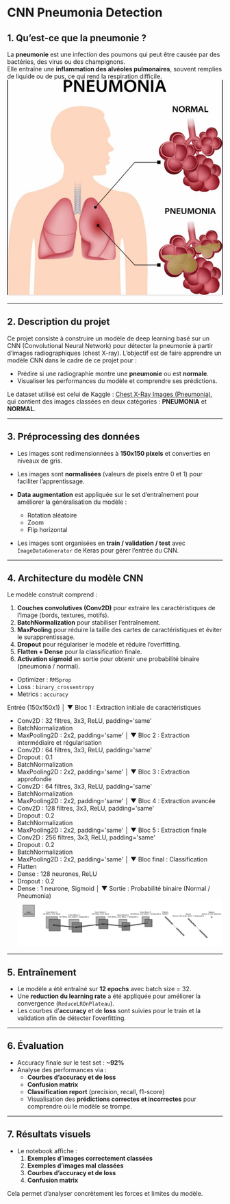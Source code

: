 # CNN Pneumonia Detection

## 1. Qu’est-ce que la pneumonie ?
La **pneumonie** est une infection des poumons qui peut être causée par des bactéries, des virus ou des champignons.  
Elle entraîne une **inflammation des alvéoles pulmonaires**, souvent remplies de liquide ou de pus, ce qui rend la respiration difficile.  
![Exemple de pneumonie](images/pneumonia_example.JPG)

---

## 2. Description du projet
Ce projet consiste à construire un modèle de deep learning basé sur un CNN (Convolutional Neural Network) pour détecter la pneumonie à partir d’images radiographiques (chest X-ray). L’objectif est de faire apprendre un modèle CNN dans le cadre de ce projet pour :

- Prédire si une radiographie montre une **pneumonie** ou est **normale**.  
- Visualiser les performances du modèle et comprendre ses prédictions.  

Le dataset utilisé est celui de Kaggle : [Chest X-Ray Images (Pneumonia)](https://www.kaggle.com/datasets/paultimothymooney/chest-xray-pneumonia), qui contient des images classées en deux catégories : **PNEUMONIA** et **NORMAL**.

---

## 3. Préprocessing des données
- Les images sont redimensionnées à **150x150 pixels** et converties en niveaux de gris.  
- Les images sont **normalisées** (valeurs de pixels entre 0 et 1) pour faciliter l’apprentissage.  
- **Data augmentation** est appliquée sur le set d’entraînement pour améliorer la généralisation du modèle :  
  - Rotation aléatoire  
  - Zoom  
  - Flip horizontal  

- Les images sont organisées en **train / validation / test** avec `ImageDataGenerator` de Keras pour gérer l’entrée du CNN.

---

## 4. Architecture du modèle CNN
Le modèle construit comprend :

1. **Couches convolutives (Conv2D)** pour extraire les caractéristiques de l’image (bords, textures, motifs).  
2. **BatchNormalization** pour stabiliser l’entraînement.  
3. **MaxPooling** pour réduire la taille des cartes de caractéristiques et éviter le surapprentissage.  
4. **Dropout** pour régulariser le modèle et réduire l’overfitting.  
5. **Flatten + Dense** pour la classification finale.  
6. **Activation sigmoid** en sortie pour obtenir une probabilité binaire (pneumonia / normal).  

- Optimizer : `RMSprop`  
- Loss : `binary_crossentropy`  
- Metrics : `accuracy`

Entrée (150x150x1)
      │
      ▼
Bloc 1 : Extraction initiale de caractéristiques
  - Conv2D : 32 filtres, 3x3, ReLU, padding='same'
  - BatchNormalization
  - MaxPooling2D : 2x2, padding='same'
      │
      ▼
Bloc 2 : Extraction intermédiaire et régularisation
  - Conv2D : 64 filtres, 3x3, ReLU, padding='same'
  - Dropout : 0.1
  - BatchNormalization
  - MaxPooling2D : 2x2, padding='same'
      │
      ▼
Bloc 3 : Extraction approfondie
  - Conv2D : 64 filtres, 3x3, ReLU, padding='same'
  - BatchNormalization
  - MaxPooling2D : 2x2, padding='same'
      │
      ▼
Bloc 4 : Extraction avancée
  - Conv2D : 128 filtres, 3x3, ReLU, padding='same'
  - Dropout : 0.2
  - BatchNormalization
  - MaxPooling2D : 2x2, padding='same'
      │
      ▼
Bloc 5 : Extraction finale
  - Conv2D : 256 filtres, 3x3, ReLU, padding='same'
  - Dropout : 0.2
  - BatchNormalization
  - MaxPooling2D : 2x2, padding='same'
      │
      ▼
Bloc final : Classification
  - Flatten
  - Dense : 128 neurones, ReLU
  - Dropout : 0.2
  - Dense : 1 neurone, Sigmoid
      │
      ▼
Sortie : Probabilité binaire (Normal / Pneumonia)
![Architecture du CNN](images/architecture.JPG)

---

## 5. Entraînement
- Le modèle a été entraîné sur **12 epochs** avec batch size = 32.  
- Une **reduction du learning rate** a été appliquée pour améliorer la convergence (`ReduceLROnPlateau`).  
- Les courbes d’**accuracy** et de **loss** sont suivies pour le train et la validation afin de détecter l’overfitting.

---

## 6. Évaluation
- Accuracy finale sur le test set : **~92%**  
- Analyse des performances via :  
  - **Courbes d’accuracy et de loss**  
  - **Confusion matrix**  
  - **Classification report** (precision, recall, f1-score)  
  - Visualisation des **prédictions correctes et incorrectes** pour comprendre où le modèle se trompe.  

---

## 7. Résultats visuels
- Le notebook affiche :  
  1. **Exemples d’images correctement classées**  
  2. **Exemples d’images mal classées**  
  3. **Courbes d’accuracy et de loss**  
  4. **Confusion matrix**  

Cela permet d’analyser concrètement les forces et limites du modèle.
